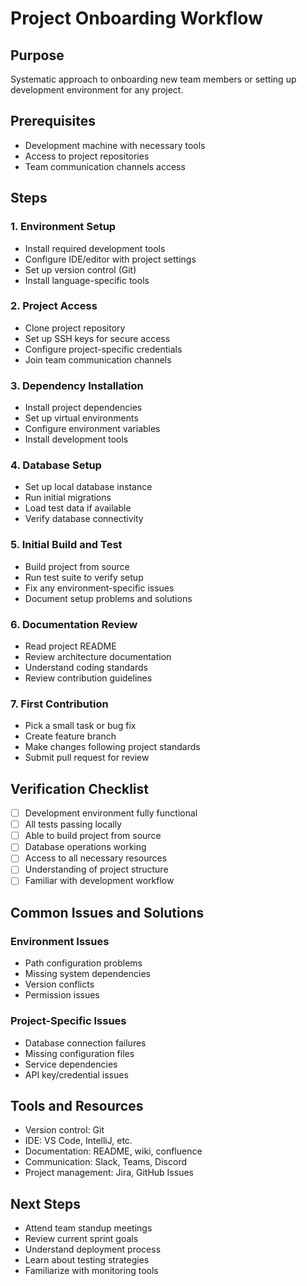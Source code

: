 # Project Onboarding Workflow

## Purpose
Systematic approach to onboarding new team members or setting up development environment for any project.

## Prerequisites
- Development machine with necessary tools
- Access to project repositories
- Team communication channels access

## Steps

### 1. Environment Setup
- Install required development tools
- Configure IDE/editor with project settings
- Set up version control (Git)
- Install language-specific tools

### 2. Project Access
- Clone project repository
- Set up SSH keys for secure access
- Configure project-specific credentials
- Join team communication channels

### 3. Dependency Installation
- Install project dependencies
- Set up virtual environments
- Configure environment variables
- Install development tools

### 4. Database Setup
- Set up local database instance
- Run initial migrations
- Load test data if available
- Verify database connectivity

### 5. Initial Build and Test
- Build project from source
- Run test suite to verify setup
- Fix any environment-specific issues
- Document setup problems and solutions

### 6. Documentation Review
- Read project README
- Review architecture documentation
- Understand coding standards
- Review contribution guidelines

### 7. First Contribution
- Pick a small task or bug fix
- Create feature branch
- Make changes following project standards
- Submit pull request for review

## Verification Checklist
- [ ] Development environment fully functional
- [ ] All tests passing locally
- [ ] Able to build project from source
- [ ] Database operations working
- [ ] Access to all necessary resources
- [ ] Understanding of project structure
- [ ] Familiar with development workflow

## Common Issues and Solutions

### Environment Issues
- Path configuration problems
- Missing system dependencies
- Version conflicts
- Permission issues

### Project-Specific Issues
- Database connection failures
- Missing configuration files
- Service dependencies
- API key/credential issues

## Tools and Resources
- Version control: Git
- IDE: VS Code, IntelliJ, etc.
- Documentation: README, wiki, confluence
- Communication: Slack, Teams, Discord
- Project management: Jira, GitHub Issues

## Next Steps
- Attend team standup meetings
- Review current sprint goals
- Understand deployment process
- Learn about testing strategies
- Familiarize with monitoring tools
